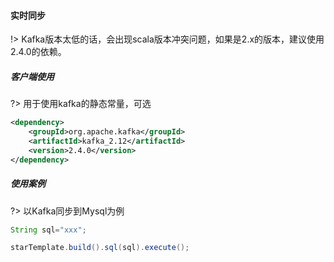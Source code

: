 #### 实时同步

!> Kafka版本太低的话，会出现scala版本冲突问题，如果是2.x的版本，建议使用2.4.0的依赖。

##### 客户端使用

?> 用于使用kafka的静态常量，可选

```xml
<dependency>
    <groupId>org.apache.kafka</groupId>
    <artifactId>kafka_2.12</artifactId>
    <version>2.4.0</version>
</dependency>
```

##### 使用案例

?> 以Kafka同步到Mysql为例

```java
String sql="xxx";

starTemplate.build().sql(sql).execute();
```
